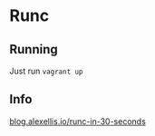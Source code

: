 # Runc

## Running

Just run ```vagrant up```

## Info

[blog.alexellis.io/runc-in-30-seconds](https://blog.alexellis.io/runc-in-30-seconds/)